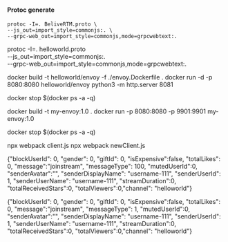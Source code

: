 #### Protoc generate
```
protoc -I=. BeliveRTM.proto \
--js_out=import_style=commonjs:. \
--grpc-web_out=import_style=commonjs,mode=grpcwebtext:.
```
protoc -I=. helloworld.proto \
--js_out=import_style=commonjs:. \
--grpc-web_out=import_style=commonjs,mode=grpcwebtext:.

docker build -t helloworld/envoy -f ./envoy.Dockerfile .
docker run -d -p 8080:8080 helloworld/envoy
python3 -m http.server 8081 


docker stop $(docker ps -a -q)

docker build -t my-envoy:1.0 .
docker run -p 8080:8080 -p 9901:9901  my-envoy:1.0


docker stop $(docker ps -a -q)

npx webpack client.js
npx webpack newClient.js



 {"blockUserId": 0, "gender": 0, "giftId": 0, "isExpensive":false, "totalLikes": 0, "message":"joinstream", "messageType": 100, "mutedUserId":0, "senderAvatar":"", "senderDisplayName": "username-111", "senderUserId": 1, "senderUserName": "username-111", "streamDuration":0, "totalReceivedStars":0, "totalViewers":0,"channel": "helloworld"}

  {"blockUserId": 0, "gender": 0, "giftId": 0, "isExpensive":false, "totalLikes": 0, "message":"joinstream", "messageType": 1, "mutedUserId":0, "senderAvatar":"", "senderDisplayName": "username-111", "senderUserId": 1, "senderUserName": "username-111", "streamDuration":0, "totalReceivedStars":0, "totalViewers":0,"channel": "helloworld"}